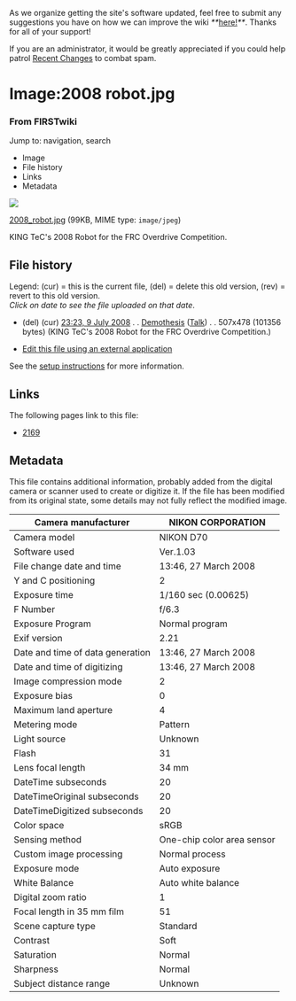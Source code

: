 As we organize getting the site's software updated, feel free to submit any
suggestions you have on how we can improve the wiki
_**_[here!](/index.php/User:Hallry/Suggestions "User:Hallry/Suggestions"
)_**_. Thanks for all of your support!

If you are an administrator, it would be greatly appreciated if you could help
patrol [Recent Changes](/index.php/Special:Recentchanges
"Special:Recentchanges" ) to combat spam.

# Image:2008 robot.jpg

### From FIRSTwiki

Jump to: navigation, search

  * Image
  * File history
  * Links
  * Metadata

![](/media/9/9b/2008_robot.jpg)

[2008_robot.jpg](/media/9/9b/2008_robot.jpg "2008 robot.jpg" ) (99KB, MIME
type: `image/jpeg`)

KING TeC's 2008 Robot for the FRC Overdrive Competition.

## File history

Legend: (cur) = this is the current file, (del) = delete this old version,
(rev) = revert to this old version.  
_Click on date to see the file uploaded on that date_.

  * (del) (cur) [23:23, 9 July 2008](/media/9/9b/2008_robot.jpg "/media/9/9b/2008 robot.jpg" ) . . [Demothesis](/index.php?title=User:Demothesis&action=edit "User:Demothesis" ) ([Talk](/index.php?title=User_talk:Demothesis&action=edit "User talk:Demothesis" )) . . 507x478 (101356 bytes) (KING TeC's 2008 Robot for the FRC Overdrive Competition.)
  

  * [Edit this file using an external application](/index.php?title=Image:2008_robot.jpg&action=edit&externaledit=true&mode=file "Image:2008 robot.jpg" )

See the [setup
instructions](http://meta.wikimedia.org/wiki/Help:External_editors
"http://meta.wikimedia.org/wiki/Help:External_editors" ) for more information.

## Links

The following pages link to this file:

  * [2169](/index.php/2169 "2169" )

## Metadata

This file contains additional information, probably added from the digital
camera or scanner used to create or digitize it. If the file has been modified
from its original state, some details may not fully reflect the modified
image.

Camera manufacturer |  NIKON CORPORATION  
---|---  
Camera model |  NIKON D70  
Software used |  Ver.1.03  
File change date and time |  13:46, 27 March 2008  
Y and C positioning |  2  
Exposure time |  1/160 sec (0.00625)  
F Number |  f/6.3  
Exposure Program |  Normal program  
Exif version |  2.21  
Date and time of data generation |  13:46, 27 March 2008  
Date and time of digitizing |  13:46, 27 March 2008  
Image compression mode |  2  
Exposure bias |  0  
Maximum land aperture |  4  
Metering mode |  Pattern  
Light source |  Unknown  
Flash |  31  
Lens focal length |  34 mm  
DateTime subseconds |  20  
DateTimeOriginal subseconds |  20  
DateTimeDigitized subseconds |  20  
Color space |  sRGB  
Sensing method |  One-chip color area sensor  
Custom image processing |  Normal process  
Exposure mode |  Auto exposure  
White Balance |  Auto white balance  
Digital zoom ratio |  1  
Focal length in 35 mm film |  51  
Scene capture type |  Standard  
Contrast |  Soft  
Saturation |  Normal  
Sharpness |  Normal  
Subject distance range |  Unknown  
  
